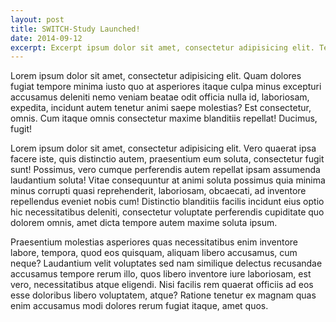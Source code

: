 ```yaml
---
layout: post
title: SWITCH-Study Launched!
date: 2014-09-12
excerpt: Excerpt ipsum dolor sit amet, consectetur adipisicing elit. Temporibus eligendi, possimus nemo id animi quia ullam itaque nesciunt cum dolorem corporis blanditiis! 
---
```


Lorem ipsum dolor sit amet, consectetur adipisicing elit. Quam dolores fugiat tempore minima iusto quo at asperiores itaque culpa minus excepturi accusamus deleniti nemo veniam beatae odit officia nulla id, laboriosam, expedita, incidunt autem tenetur animi saepe molestias? Est consectetur, omnis. Cum itaque omnis consectetur maxime blanditiis repellat! Ducimus, fugit! 

Lorem ipsum dolor sit amet, consectetur adipisicing elit. Vero quaerat ipsa facere iste, quis distinctio autem, praesentium eum soluta, consectetur fugit sunt! Possimus, vero cumque perferendis autem repellat ipsam assumenda laudantium soluta! Vitae consequuntur at animi soluta possimus quia minima minus corrupti quasi reprehenderit, laboriosam, obcaecati, ad inventore repellendus eveniet nobis cum! Distinctio blanditiis facilis incidunt eius optio hic necessitatibus deleniti, consectetur voluptate perferendis cupiditate quo dolorem omnis, amet dicta tempore autem maxime soluta ipsum. 


Praesentium molestias asperiores quas necessitatibus enim inventore labore, tempora, quod eos quisquam, aliquam libero accusamus, cum neque? Laudantium velit voluptates sed nam similique delectus recusandae accusamus tempore rerum illo, quos libero inventore iure laboriosam, est vero, necessitatibus atque eligendi. Nisi facilis rem quaerat officiis ad eos esse doloribus libero voluptatem, atque? Ratione tenetur ex magnam quas enim accusamus modi dolores rerum fugiat itaque, amet quos.
